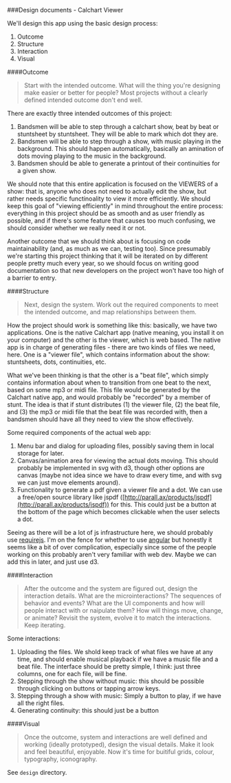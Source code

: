 ###Design documents - Calchart Viewer

We'll design this app using the basic design process:

1. Outcome
2. Structure
3. Interaction
4. Visual

####Outcome

> Start with the intended outcome. What will the thing you're designing make easier or better for people? Most projects without a clearly defined intended outcome don't end well.

There are exactly three intended outcomes of this project:

1. Bandsmen will be able to step through a calchart show, beat by beat or stuntsheet by stuntsheet. They will be able to mark which dot they are.
2. Bandsmen will be able to step through a show, with music playing in the background. This should happen automatically, basically an amination of dots moving playing to the music in the background.
3. Bandsmen should be able to generate a printout of their continuities for a given show.

We should note that this entire application is focused on the VIEWERS of a show: that is, anyone who does not need to actually edit the show, but rather needs specific functinoality to view it more efficiently. We should keep this goal of "viewing efficiently" in mind throughout the entire process: everything in this project should be as smooth and as user friendly as possible, and if there's some feature that causes too much confusing, we should consider whether we really need it or not.

Another outcome that we should think about is focusing on code maintainability (and, as much as we can, testing too). Since presumably we're starting this project thinking that it will be iterated on by different people pretty much every year, so we should focus on writing good documentation so that new developers on the project won't have too high of a barrier to entry.

####Structure

> Next, design the system. Work out the required components to meet the intended outcome, and map relationships between them.

How the project should work is something like this: basically, we have two applications. One is the native Calchart app (native meaning, you install it on your computer) and the other is the viewer, which is web based. The native app is in charge of generating files - there are two kinds of files we need, here. One is a "viewer file", which contains information about the show: stuntsheets, dots, continuities, etc.

What we've been thinking is that the other is a "beat file", which simply contains information about when to transition from one beat to the next, based on some mp3 or midi file. This file would be generated by the Calchart native app, and would probably be "recorded" by a member of stunt. The idea is that if stunt distributes (1) the viewer file, (2) the beat file, and (3) the mp3 or midi file that the beat file was recorded with, then a bandsmen should have all they need to view the show effectively.

Some required components of the actual web app:

1. Menu bar and dialog for uploading files, possibly saving them in local storage for later.
2. Canvas/animation area for viewing the actual dots moving. This should probably be implemented in svg with d3, though other options are canvas (maybe not idea since we have to draw every time, and with svg we can just move elements around).
3. Functionality to generate a pdf given a viewer file and a dot. We can use a free/open source library like jspdf ([http://parall.ax/products/jspdf](http://parall.ax/products/jspdf)) for this. This could just be a button at the bottom of the page which becomes clickable when the user selects a dot.

Seeing as there will be a lot of js infrastructure here, we should probably use [requirejs](http://requirejs.org/). I'm on the fence for whether to use [angular](http://angularjs.org/) but honestly it seems like a bit of over complication, especially since some of the people working on this probably aren't very familiar with web dev. Maybe we can add this in later, and just use d3.


####Interaction

> After the outcome and the system are figured out, design the interaction details. What are the microinteractions? The sequences of behavior and events? What are the UI components and how will people interact with or naipulate them? How will things move, change, or animate? Revisit the system, evolve it to match the interactions. Keep iterating.

Some interactions:

1. Uploading the files. We shold keep track of what files we have at any time, and should enable musical playback if we have a music file and a beat file. The interface should be pretty simple, I think: just three columns, one for each file, will be fine.
2. Stepping through the show without music: this should be possible through clicking on buttons or tapping arrow keys.
3. Stepping through a show with music: Simply a button to play, if we have all the right files.
4. Generating continuity: this should just be a button

####Visual

> Once the outcome, system and interactions are well defined and working (ideally prototyped), design the visual details. Make it look and feel beautiful, enjoyable. Now it's time for buitiful grids, colour, typography, iconography.

See `design` directory.
